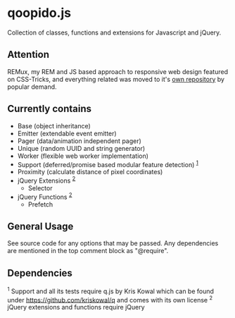 qoopido.js
==========

Collection of classes, functions and extensions for Javascript and jQuery.


Attention
---------------------------
REMux, my REM and JS based approach to responsive web design featured on CSS-Tricks, and everything related was moved to it's [own repository](https://github.com/dlueth/qoopido.remux) by popular demand.


Currently contains
---------------------------
- Base (object inheritance)
- Emitter (extendable event emitter)
- Pager (data/animation independent pager)
- Unique (random UUID and string generator)
- Worker (flexible web worker implementation)
- Support (deferred/promise based modular feature detection) <sup>[1](#dependencies)</sup>
- Proximity (calculate distance of pixel coordinates)
- jQuery Extensions <sup>[2](#dependencies)</sup>
	- Selector
- jQuery Functions <sup>[2](#dependencies)</sup>
	- Prefetch


General Usage
---------------------------
See source code for any options that may be passed. Any dependencies are mentioned in the top comment block as "@require".


Dependencies
---------------------------
<sup>1</sup> Support and all its tests require q.js by Kris Kowal which can be found under https://github.com/kriskowal/q and comes with its own license
<sup>2</sup> jQuery extensions and functions require jQuery

